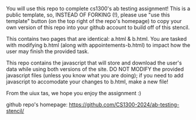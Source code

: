 You will use this repo to complete cs1300's ab testing assignment! 
This is a public template, so, INSTEAD OF FORKING (!), please use "use this template" button (on the top right of the repo's homepage) to copy your own version of this repo into your github account to build off of this stencil.

This contains two pages that are identical: a.html & b.html. You are tasked with modifying b.html (along with appointements-b.html) to impact how the user may finish the provided task.

This repo contains the javascript that will store and download the user's data while using both versions of the site. DO NOT MODIFY the provided javascript files (unless you know what you are doing); if you need to add javascript to accomodate your changes to b.html, make a new file!

From the uiux tas, we hope you enjoy the assignment :)

github repo's homepage: https://github.com/CS1300-2024/ab-testing-stencil/
